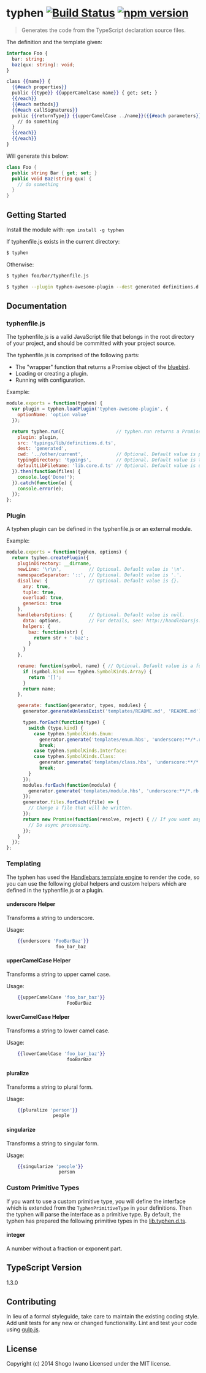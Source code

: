 # typhen [![Build Status](https://secure.travis-ci.org/shiwano/typhen.png?branch=master)](http://travis-ci.org/shiwano/typhen) [![npm version](https://badge.fury.io/js/typhen.svg)](http://badge.fury.io/js/typhen)

> Generates the code from the TypeScript declaration source files.

The definition and the template given:

```ts
interface Foo {
  bar: string;
  baz(qux: string): void;
}
```

```hbs
class {{name}} {
  {{#each properties}}
  public {{type}} {{upperCamelCase name}} { get; set; }
  {{/each}}
  {{#each methods}}
  {{#each callSignatures}}
  public {{returnType}} {{upperCamelCase ../name}}({{#each parameters}}{{type}} {{name}}{{#unless @last}}, {{/unless}}{{/each}}): {
    // do something
  }
  {{/each}}
  {{/each}}
}
```

Will generate this below:

```cs
class Foo {
  public string Bar { get; set; }
  public void Baz(string qux) {
    // do something
  }
}
```

## Getting Started
Install the module with: `npm install -g typhen`

If typhenfile.js exists in the current directory:

```sh
$ typhen
```

Otherwise:

```sh
$ typhen foo/bar/typhenfile.js
```

```sh
$ typhen --plugin typhen-awesome-plugin --dest generated definitions.d.ts
```

## Documentation

### typhenfile.js

The typhenfile.js is a valid JavaScript file that belongs in the root directory of your project, and should be committed with your project source.

The typhenfile.js is comprised of the following parts:

* The "wrapper" function that returns a Promise object of the [bluebird](https://github.com/petkaantonov/bluebird).
* Loading or creating a plugin.
* Running with configuration.

Example:

```js
module.exports = function(typhen) {
  var plugin = typhen.loadPlugin('typhen-awesome-plugin', {
    optionName: 'option value'
  });

  return typhen.run({                   // typhen.run returns a Promise object of the bluebird.
    plugin: plugin,
    src: 'typings/lib/definitions.d.ts',
    dest: 'generated',
    cwd: '../other/current',            // Optional. Default value is process.cwd().
    typingDirectory: 'typings',         // Optional. Default value is the directory name of the src.
    defaultLibFileName: 'lib.core.d.ts' // Optional. Default value is undefined, then the typhen uses the lib.d.ts.
  }).then(function(files) {
    console.log('Done!');
  }).catch(function(e) {
    console.error(e);
  });
};
```

### Plugin

A typhen plugin can be defined in the typhenfile.js or an external module.

Example:

```js
module.exports = function(typhen, options) {
  return typhen.createPlugin({
    pluginDirectory: __dirname,
    newLine: '\r\n',          // Optional. Default value is '\n'.
    namespaceSeparator: '::', // Optional. Default value is '.'.
    disallow: {               // Optional. Default value is {}.
      any: true,
      tuple: true,
      overload: true,
      generics: true
    },
    handlebarsOptions: {      // Optional. Default value is null.
      data: options,          // For details, see: http://handlebarsjs.com/execution.html
      helpers: {
        baz: function(str) {
          return str + '-baz';
        }
      }
    },

    rename: function(symbol, name) { // Optional. Default value is a function that returns just the name.
      if (symbol.kind === typhen.SymbolKinds.Array) {
        return '[]';
      }
      return name;
    },

    generate: function(generator, types, modules) {
      generator.generateUnlessExist('templates/README.md', 'README.md');

      types.forEach(function(type) {
        switch (type.kind) {
          case typhen.SymbolKinds.Enum:
            generator.generate('templates/enum.hbs', 'underscore:**/*.rb', type);
            break;
          case typhen.SymbolKinds.Interface:
          case typhen.SymbolKinds.Class:
            generator.generate('templates/class.hbs', 'underscore:**/*.rb', type);
            break;
        }
      });
      modules.forEach(function(module) {
        generator.generate('templates/module.hbs', 'underscore:**/*.rb', module);
      });
      generator.files.forEach((file) => {
        // Change a file that will be written.
      });
      return new Promise(function(resolve, reject) { // If you want async processing, return a Promise object.
        // Do async processing.
      });
    }
  });
};
```

### Templating
The typhen has used the [Handlebars template engine](http://handlebarsjs.com/) to render the code, so you can use the following global helpers and custom helpers which are defined in the typhenfile.js or a plugin.

#### underscore Helper
Transforms a string to underscore.

Usage:
```hbs
    {{underscore 'FooBarBaz'}}
                  foo_bar_baz
```

#### upperCamelCase Helper
Transforms a string to upper camel case.

Usage:
```hbs
    {{upperCamelCase 'foo_bar_baz'}}
                      FooBarBaz
```

#### lowerCamelCase Helper
Transforms a string to lower camel case.

Usage:
```hbs
    {{lowerCamelCase 'foo_bar_baz'}}
                      fooBarBaz
```

#### pluralize
Transforms a string to plural form.

Usage:
```hbs
    {{pluralize 'person'}}
                 people
```

#### singularize
Transforms a string to singular form.

Usage:
```hbs
    {{singularize 'people'}}
                   person
```

### Custom Primitive Types

If you want to use a custom primitive type, you will define the interface which is extended from the `TyphenPrimitiveType` in your definitions. Then the typhen will parse the interface as a primitive type. By default, the typhen has prepared the following primitive types in the [lib.typhen.d.ts](./lib.typhen.d.ts).

#### integer

A number without a fraction or exponent part.

## TypeScript Version

1.3.0

## Contributing
In lieu of a formal styleguide, take care to maintain the existing coding style. Add unit tests for any new or changed functionality. Lint and test your code using [gulp.js](http://gulpjs.com/).

## License
Copyright (c) 2014 Shogo Iwano
Licensed under the MIT license.
